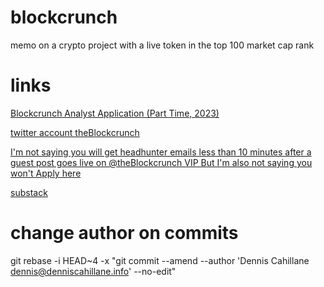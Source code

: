 # blockcrunch
memo on a crypto project with a live token in the top 100 market cap rank

# links

[Blockcrunch Analyst Application (Part Time, 2023)](https://mrjasonchoi.notion.site/Blockcrunch-Analyst-Application-Part-Time-2023-037efc9367e14bea9c022a876605619d)

[twitter account theBlockcrunch](https://twitter.com/theBlockcrunch)

[I'm not saying you will get headhunter emails less than 10 minutes after a guest post goes live on @theBlockcrunch VIP But I'm also not saying you won't Apply here](https://twitter.com/mrjasonchoi/status/1615025602003873792)

[substack](https://blockcrunch.substack.com/)

# change author on commits

git rebase -i HEAD~4 -x "git commit --amend --author 'Dennis Cahillane <dennis@denniscahillane.info>' --no-edit"

